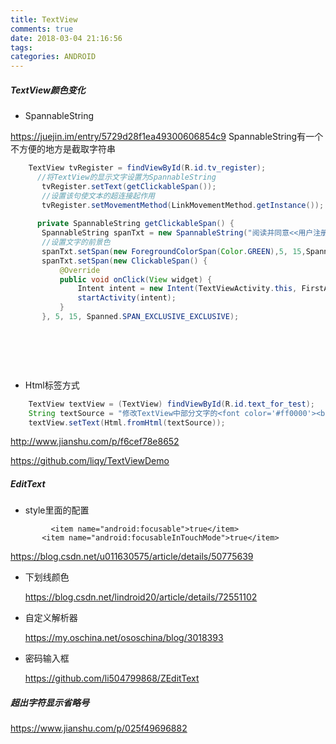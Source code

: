 ```yaml
---
title: TextView
comments: true
date: 2018-03-04 21:16:56
tags: 
categories: ANDROID
---
```


 

##### TextView颜色变化

- SpannableString

https://juejin.im/entry/5729d28f1ea49300606854c9
SpannableString有一个不方便的地方是截取字符串


```java
    TextView tvRegister = findViewById(R.id.tv_register);
      //将TextView的显示文字设置为SpannableString
​	    tvRegister.setText(getClickableSpan());
​	    //设置该句使文本的超连接起作用
​	    tvRegister.setMovementMethod(LinkMovementMethod.getInstance());
​	    
​	   private SpannableString getClickableSpan() {
​	    SpannableString spanTxt = new SpannableString("阅读并同意<<用户注册协议>>");
​	    //设置文字的前景色
​	    spanTxt.setSpan(new ForegroundColorSpan(Color.GREEN),5, 15,Spanned.SPAN_EXCLUSIVE_EXCLUSIVE);
​	    spanTxt.setSpan(new ClickableSpan() {	
​	        @Override
​	        public void onClick(View widget) {
​	            Intent intent = new Intent(TextViewActivity.this, FirstActivity.class);
​	            startActivity(intent);
​	        }
​	    }, 5, 15, Spanned.SPAN_EXCLUSIVE_EXCLUSIVE);
​	  
```


​	

​	 

- Html标签方式



```java
	TextView textView = (TextView) findViewById(R.id.text_for_test);
	String textSource = "修改TextView中部分文字的<font color='#ff0000'><big>大</big><small>小</small></font>和<font color='#00ff00'>颜色</font>，展示多彩效果！";
	textView.setText(Html.fromHtml(textSource));
```





http://www.jianshu.com/p/f6cef78e8652

https://github.com/liqy/TextViewDemo



#####  EditText

* style里面的配置

```
	     <item name="android:focusable">true</item>
       <item name="android:focusableInTouchMode">true</item>
```

 https://blog.csdn.net/u011630575/article/details/50775639

* 下划线颜色

  https://blog.csdn.net/lindroid20/article/details/72551102
  
* 自定义解析器

  https://my.oschina.net/ososchina/blog/3018393
  
* 密码输入框

  https://github.com/li504799868/ZEditText



##### 超出字符显示省略号

https://www.jianshu.com/p/025f49696882



